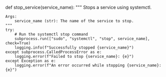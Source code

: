 def stop_service(service_name):
    """
    Stops a service using systemctl.

    Args:
        service_name (str): The name of the service to stop.
    """
    try:
        # Run the systemctl stop command
        subprocess.run(["sudo", "systemctl", "stop", service_name], check=True)
        logging.info(f"Successfully stopped {service_name}")
    except subprocess.CalledProcessError as e:
        logging.error(f"Failed to stop {service_name}: {e}")
    except Exception as e:
        logging.error(f"An error occurred while stopping {service_name}: {e}")
